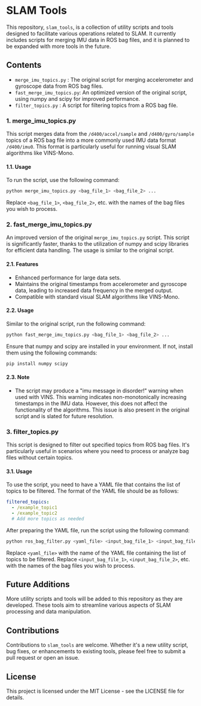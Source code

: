 # SLAM Tools 
 
This repository, `slam_tools`, is a collection of utility scripts and tools designed to facilitate various operations related to SLAM. It currently includes scripts for merging IMU data in ROS bag files, and it is planned to be expanded with more tools in the future.
 
## Contents
- `merge_imu_topics.py`     : The original script for merging accelerometer and gyroscope data from ROS bag files.
- `fast_merge_imu_topics.py`: An optimized version of the original script, using numpy and scipy for improved performance.
- `filter_topics.py`        : A script for filtering topics from a ROS bag file.

### 1. merge_imu_topics.py
This script merges data from the `/d400/accel/sample` and `/d400/gyro/sample` topics of a ROS bag file into a more commonly used IMU data format `/d400/imu0`. This format is particularly useful for running visual SLAM algorithms like VINS-Mono.
 
#### 1.1. Usage
To run the script, use the following command: 
```bash
python merge_imu_topics.py <bag_file_1> <bag_file_2> ...
```

Replace `<bag_file_1>`, `<bag_file_2>`, etc. with the names of the bag files you wish to process. 
 
### 2. fast_merge_imu_topics.py
 
An improved version of the original `merge_imu_topics.py` script. This script is significantly faster, thanks to the utilization of numpy and scipy libraries for efficient data handling. The usage is similar to the original script.
 
#### 2.1. Features
- Enhanced performance for large data sets.
- Maintains the original timestamps from accelerometer and gyroscope data, leading to increased data frequency in the merged output.
- Compatible with standard visual SLAM algorithms like VINS-Mono.
 
#### 2.2. Usage
Similar to the original script, run the following command: 
```bash
python fast_merge_imu_topics.py <bag_file_1> <bag_file_2> ...
```

Ensure that numpy and scipy are installed in your environment. If not, install them using the following commands:
```bash
pip install numpy scipy
```
 
#### 2.3. Note
- The script may produce a "imu message in disorder!" warning when used with VINS. 
This warning indicates non-monotonically increasing timestamps in the IMU data. 
However, this does not affect the functionality of the algorithms. 
This issue is also present in the original script and is slated for future resolution.

### 3. filter_topics.py
This script is designed to filter out specified topics from ROS bag files. It's particularly useful in scenarios where you need to process or analyze bag files without certain topics. 

#### 3.1. Usage
To use the script, you need to have a YAML file that contains the list of topics to be filtered. The format of the YAML file should be as follows:

```yaml
filtered_topics:
  - /example_topic1
  - /example_topic2
  # Add more topics as needed
```

After preparing the YAML file, run the script using the following command:
```bash
python ros_bag_filter.py <yaml_file> <input_bag_file_1> <input_bag_file_2> ...
```

Replace `<yaml_file>` with the name of the YAML file containing the list of topics to be filtered.
Replace `<input_bag_file_1>`, `<input_bag_file_2>`, etc. with the names of the bag files you wish to process.

## Future Additions
More utility scripts and tools will be added to this repository as they are developed. 
These tools aim to streamline various aspects of SLAM processing and data manipulation.
 
## Contributions
Contributions to `slam_tools` are welcome. 
Whether it's a new utility script, bug fixes, or enhancements to existing tools, please feel free to submit a pull request or open an issue.
 
## License
This project is licensed under the MIT License - see the LICENSE file for details.
